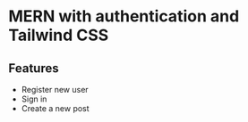 # MERN with authentication and Tailwind CSS
## Features
* Register new user
* Sign in
* Create a new post

